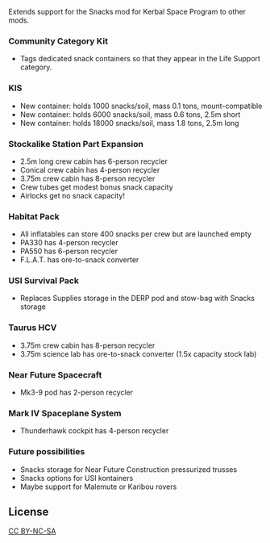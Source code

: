 Extends support for the Snacks mod for Kerbal Space Program to other mods.

### Community Category Kit
- Tags dedicated snack containers so that they appear in the Life Support category.

### KIS
- New container: holds 1000 snacks/soil, mass 0.1 tons, mount-compatible
- New container: holds 6000 snacks/soil, mass 0.6 tons, 2.5m short
- New container: holds 18000 snacks/soil, mass 1.8 tons, 2.5m long

### Stockalike Station Part Expansion
- 2.5m long crew cabin has 6-person recycler
- Conical crew cabin has 4-person recycler
- 3.75m crew cabin has 8-person recycler
- Crew tubes get modest bonus snack capacity
- Airlocks get no snack capacity!

### Habitat Pack
- All inflatables can store 400 snacks per crew but are launched empty
- PA330 has 4-person recycler
- PA550 has 6-person recycler
- F.L.A.T. has ore-to-snack converter

### USI Survival Pack
- Replaces Supplies storage in the DERP pod and stow-bag with Snacks storage

### Taurus HCV
- 3.75m crew cabin has 8-person recycler
- 3.75m science lab has ore-to-snack converter (1.5x capacity stock lab)

### Near Future Spacecraft
- Mk3-9 pod has 2-person recycler

### Mark IV Spaceplane System
- Thunderhawk cockpit has 4-person recycler

### Future possibilities
- Snacks storage for Near Future Construction pressurized trusses
- Snacks options for USI kontainers
- Maybe support for Malemute or Karibou rovers

## License

[CC BY-NC-SA](https://creativecommons.org/licenses/by-nc-sa/4.0/)
